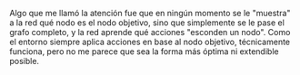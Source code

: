 Algo que me llamó la atención fue que en ningún momento se le "muestra" a la red qué nodo es el nodo objetivo, sino que simplemente se le pase el grafo completo, y la red aprende qué acciones "esconden un nodo". Como el entorno siempre aplica acciones en base al nodo objetivo, técnicamente funciona, pero no me parece que sea la forma más óptima ni extendible posible.